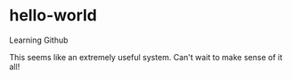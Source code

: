 # hello-world
Learning Github

This seems like an extremely useful system. Can't wait to make sense of it all!
